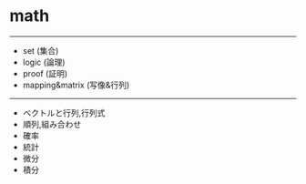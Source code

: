 # math
***
* set (集合)  
* logic (論理)
* proof (証明)
* mapping&matrix (写像&行列)
***
* ベクトルと行列,行列式  
* 順列,組み合わせ  
* 確率  
* 統計  
* 微分  
* 積分
